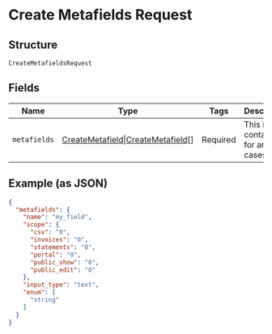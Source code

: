 
# Create Metafields Request

## Structure

`CreateMetafieldsRequest`

## Fields

| Name | Type | Tags | Description | Getter | Setter |
|  --- | --- | --- | --- | --- | --- |
| `metafields` | [CreateMetafield](../../doc/models/create-metafield.md)\|[CreateMetafield](../../doc/models/create-metafield.md)[] | Required | This is a container for any-of cases. | getMetafields(): | setMetafields( metafields): void |

## Example (as JSON)

```json
{
  "metafields": {
    "name": "my_field",
    "scope": {
      "csv": "0",
      "invoices": "0",
      "statements": "0",
      "portal": "0",
      "public_show": "0",
      "public_edit": "0"
    },
    "input_type": "text",
    "enum": [
      "string"
    ]
  }
}
```

